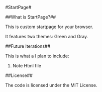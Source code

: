 #StartPage#

##What is StartPage?##

This is custom startpage for your browser.

It features two themes: Green and Gray.

##Future Iterations##

This is what a I plan to include:

1. Note Html file

##License##

The code is licensed under the MIT License.


